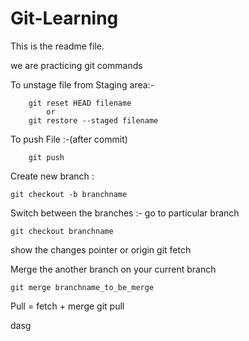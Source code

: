 # Git-Learning

This is the readme file.

we are practicing git commands



To unstage file from Staging area:-

		git reset HEAD filename
			or
		git restore --staged filename

To push File :-(after commit)

		git push 

Create new branch :

	git checkout -b branchname

Switch between the branches :- go to particular branch

	git checkout branchname



show the changes pointer or origin
	git fetch 


Merge the another  branch on your current branch
	
	git merge branchname_to_be_merge 


Pull = fetch + merge 
	git pull 

dasg
